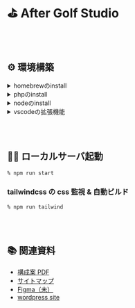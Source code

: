 # ⛳️ After Golf Studio

<br><br>

## ⚙️ 環境構築

<details>
<summary>homebrewのinstall</summary>

[homebrew サイト](https://brew.sh/index_ja)

```zsh
% /bin/bash -c "$(curl -fsSL https://raw.githubusercontent.com/Homebrew/install/HEAD/install.sh)"
```

</details>

<details>
<summary>phpのinstall</summary>

```zsh
% brew install php@8.1php # macのメモリがIntelの場合
% arch -arm64 brew install php@8.1php # macのメモリがM1の場合
```

php のパスを通す。

```zsh
% echo 'export PATH="/opt/homebrew/opt/php@8.1/bin:$PATH"' >> ~/.zshrc
% source ~/.zshrc
```

インストール確認

```zsh
% php -v
PHP 8.1.17 (cli) (built: Mar 16 2023 13:07:08) (NTS)
Copyright (c) The PHP Group
Zend Engine v4.1.17, Copyright (c) Zend Technologies
    with Zend OPcache v8.1.17, Copyright (c), by Zend Technologies
```

</details>

<details>
<summary>nodeのinstall</summary>

[nodebrew](https://github.com/hokaccha/nodebrew)

```zsh
% brew install nodebrew
% echo 'export PATH=$HOME/.nodebrew/current/bin:$PATH' >> ~/.zshrc
% source ~/.zshrc
% nodebrew install v18.15.0
```

インストール確認

```zsh
% nodebrew use v18.15.0
% node -v
v18.15.0
```

</details>

<details>
<summary>vscodeの拡張機能</summary>

- "esbenp.prettier-vscode"
- "bmewburn.vscode-intelephense-client"
- "bradlc.vscode-tailwindcss"

</details>

<br><br>

## 🏌🏻 ローカルサーバ起動

```zsh
% npm run start
```

### tailwindcss の css 監視 & 自動ビルド

```
% npm run tailwind
```

<br><br>

## 📚 関連資料

- [構成案 PDF](https://drive.google.com/drive/folders/1Jwdmr7g_MEQkBJ62GBMSizPQW8D08Y-C)
- [サイトマップ](https://docs.google.com/spreadsheets/d/14-skC5Ch_RSmT0ZnDHErwU-y7SSvTpxOFA4gipYZI6U/edit#gid=1819710037)
- [Figma（未）](#)
- [wordpress site](https://golf.5blocks.jp/)
